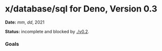 # x/database/sql for Deno, Version 0.3

**Date:** _mm_, _dd_, 2021

**Status:** incomplete and blocked by [./v0.2](./v0.2.md).

### Goals
